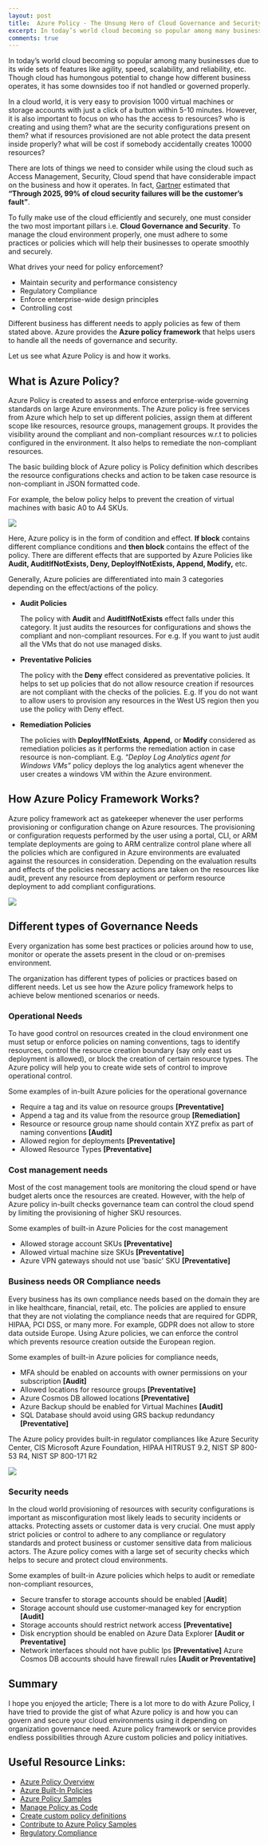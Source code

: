 ```yaml
---
layout: post
title:  Azure Policy - The Unsung Hero of Cloud Governance and Security
excerpt: In today’s world cloud becoming so popular among many businesses due to its wide sets of features like agility, speed, scalability, and reliability, etc. Though cloud has humongous potential to change how different  business operates, it has some downsides too if not handled or governed properly. There are lots of things we need to consider while using the cloud such as Access Management, Security, Cloud spend that have considerable impact on the business and how it operates. Azure provides Azure Policy free service which helps in cloud governance and security at scale.
comments: true
---
```


In today’s world cloud becoming so popular among many businesses due to its wide sets of features like agility, speed, scalability, and reliability, etc. Though cloud has humongous potential to change how different  business operates, it has some downsides too if not handled or governed properly.

In a cloud world, it is very easy to provision 1000 virtual machines or storage accounts with just a click of a button within 5-10 minutes. However, it is also important to focus on who has the access to resources? who is creating and using them? what are the security configurations present on them? what if resources provisioned are not able protect the data present inside properly? what will be cost if somebody accidentally creates 10000 resources?

There are lots of things we need to consider while using the cloud such as Access Management, Security, Cloud spend that have considerable impact on the business and how it operates. In fact, [Gartner](https://www.gartner.com/smarterwithgartner/is-the-cloud-secure/) estimated that **“Through 2025, 99% of cloud security failures will be the customer’s fault”**.

To fully make use of the cloud efficiently and securely, one must consider the two most important pillars i.e. **Cloud Governance and Security**. To manage the cloud environment properly, one must adhere to some practices or policies which will help their businesses to operate smoothly and securely.

What drives your need for policy enforcement?
  - Maintain security and performance consistency
  - Regulatory Compliance
  - Enforce enterprise-wide design principles
  - Controlling cost

Different business has different needs to apply policies as few of them stated above. Azure provides the **Azure policy framework** that helps users to handle all the needs of governance and security.

Let us see what Azure Policy is and how it works.

## What is Azure Policy?

Azure Policy is created to assess and enforce enterprise-wide governing standards on large Azure environments. The Azure policy is free services from Azure which help to set up different policies, assign them at different scope like resources, resource groups, management groups. It provides the visibility around the compliant and non-compliant resources w.r.t to policies configured in the environment. It also helps to remediate the non-compliant resources.

The basic building block of Azure policy is Policy definition which describes the resource configurations checks and action to be taken case resource is non-compliant in JSON formatted code.

For example, the below policy helps to prevent the creation of virtual machines with basic A0 to A4 SKUs.

![](../images/AzurePolicy/AzurePolicy-Sample.png)

Here, Azure policy is in the form of condition and effect. **If block** contains different compliance conditions and **then block** contains the effect of the policy. There are different effects that are supported by Azure Policies like **Audit, AuditIfNotExists, Deny, DeployIfNotExists, Append, Modify,** etc.

Generally, Azure policies are differentiated into main 3 categories depending on the effect/actions of the policy.

-   **Audit Policies**

    The policy with **Audit** and **AuditIfNotExists** effect falls under this category. It just audits the resources for configurations and shows the compliant and non-compliant resources. For e.g. If you want to just audit all the VMs that do not use managed disks.
-   **Preventative Policies**

    The policy with the **Deny** effect considered as preventative policies. It helps to set up policies that do not allow resource creation if resources are not compliant with the checks of the policies. E.g. If you do not want to allow users to provision any resources in the West US region then you use the policy with Deny effect.
-   **Remediation Policies**

    The policies with **DeployIfNotExists**, **Append,** or **Modify** considered as remediation policies as it performs the remediation action in case resource is non-compliant. E.g. *“Deploy Log Analytics agent for
    Windows VMs”* policy deploys the log analytics agent whenever the user creates a windows VM within the Azure environment.

## How Azure Policy Framework Works?

Azure policy framework act as gatekeeper whenever the user performs provisioning or configuration change on Azure resources. The provisioning or configuration requests performed by the user using a portal, CLI, or ARM template deployments are going to ARM centralize control plane where all the policies which are
configured in Azure environments are evaluated against the resources in consideration. Depending on the evaluation results and effects of the policies necessary actions are taken on the resources like audit, prevent any resource from deployment or perform resource deployment to add compliant configurations.

![](../images/AzurePolicy/AzurePolicy-Howitworks.png)


## Different types of Governance Needs

Every organization has some best practices or policies around how to use, monitor or operate the assets present in the cloud or on-premises environment.

The organization has different types of policies or practices based on different needs. Let us see how the Azure policy framework helps to achieve below mentioned scenarios or needs.

### Operational Needs
To have good control on resources created in the cloud environment one must setup or enforce policies on naming conventions, tags to identify resources, control the resource creation boundary (say only east us deployment is allowed), or block the creation of certain resource types. The Azure policy will help you
to create wide sets of control to improve operational control.

Some examples of in-built Azure policies for the operational governance
-   Require a tag and its value on resource groups **[Preventative]**
-   Append a tag and its value from the resource group **[Remediation]**
-   Resource or resource group name should contain XYZ prefix as part of naming conventions **[Audit]**
-   Allowed region for deployments **[Preventative]**
-   Allowed Resource Types **[Preventative]**

### Cost management needs
Most of the cost management tools are monitoring the cloud spend or have budget alerts once the resources are created. However, with the help of Azure policy in-built checks governance team can control the cloud spend by limiting the provisioning of higher SKU resources.

Some examples of built-in Azure Policies for the cost management
-   Allowed storage account SKUs **[Preventative]**
-   Allowed virtual machine size SKUs **[Preventative]**
-   Azure VPN gateways should not use 'basic' SKU **[Preventative]**

### Business needs OR Compliance needs
Every business has its own compliance needs based on the domain they are in like healthcare, financial, retail, etc. The policies are applied to ensure that they are not violating the compliance needs that are required for GDPR, HIPAA, PCI DSS, or many more. For example, GDPR does not allow to store data outside
Europe. Using Azure policies, we can enforce the control which prevents resource creation outside the European region.

Some examples of built-in Azure policies for compliance needs,
-   MFA should be enabled on accounts with owner permissions on your subscription **[Audit]**
-   Allowed locations for resource groups **[Preventative]**
-   Azure Cosmos DB allowed locations **[Preventative]**
-   Azure Backup should be enabled for Virtual Machines **[Audit]**
-   SQL Database should avoid using GRS backup redundancy **[Preventative]**

The Azure policy provides built-in regulator compliances like Azure Security Center, CIS Microsoft Azure Foundation, HIPAA HITRUST 9.2, NIST SP 800-53 R4, NIST SP 800-171 R2

![](../images/AzurePolicy/AzurePolicy-Compliance.png)


### Security needs
In the cloud world provisioning of resources with security configurations is important as misconfiguration most likely leads to security incidents or attacks. Protecting assets or customer data is very crucial. One must apply
strict policies or control to adhere to any compliance or regulatory standards and protect business or customer sensitive data from malicious actors. The Azure policy comes with a large set of security checks which helps to secure and protect cloud environments.

Some examples of built-in Azure policies which helps to audit or remediate non-compliant resources,
-   Secure transfer to storage accounts should be enabled [**Audit**]
-   Storage account should use customer-managed key for encryption **[Audit]**
-   Storage accounts should restrict network access **[Preventative]**
-   Disk encryption should be enabled on Azure Data Explorer **[Audit or Preventative]**
-   Network interfaces should not have public Ips **[Preventative]**
    Azure Cosmos DB accounts should have firewall rules **[Audit or Preventative]**

## Summary
I hope you enjoyed the article; There is a lot more to do with Azure Policy, I have tried to provide the gist of what Azure policy is and how you can govern and secure your cloud environments using it depending on organization governance need. Azure policy framework or service provides endless possibilities through
Azure custom policies and policy initiatives.

## Useful Resource Links:

-   [Azure Policy Overview](https://docs.microsoft.com/en-us/azure/governance/policy/overview)
-   [Azure Built-In Policies](https://docs.microsoft.com/en-us/azure/governance/policy/samples/built-in-policies)
-   [Azure Policy Samples](https://github.com/Azure/azure-policy)
-   [Manage Policy as Code](https://docs.microsoft.com/en-us/azure/governance/policy/tutorials/policy-as-code-github)
-   [Create custom policy definitions](https://docs.microsoft.com/en-us/azure/governance/policy/tutorials/create-custom-policy-definition)
-   [Contribute to Azure Policy Samples](https://github.com/Azure/Community-Policy)
-   [Regulatory Compliance](https://docs.microsoft.com/en-us/azure/governance/policy/samples/built-in-initiatives#regulatory-compliance)
